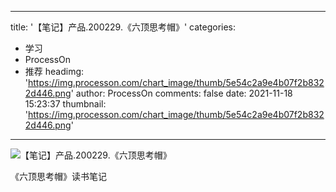 
---
title: '【笔记】产品.200229.《六顶思考帽》'
categories: 
 - 学习
 - ProcessOn
 - 推荐
headimg: 'https://img.processon.com/chart_image/thumb/5e54c2a9e4b07f2b8322d446.png'
author: ProcessOn
comments: false
date: 2021-11-18 15:23:37
thumbnail: 'https://img.processon.com/chart_image/thumb/5e54c2a9e4b07f2b8322d446.png'
---

<div>   
<img class="thumb" alt="【笔记】产品.200229.《六顶思考帽》" src="https://img.processon.com/chart_image/thumb/5e54c2a9e4b07f2b8322d446.png" referrerpolicy="no-referrer">
<p>《六顶思考帽》读书笔记</p>  
</div>
            